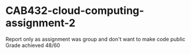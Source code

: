# CAB432-cloud-computing-assignment-2
Report only as assignment was group and don't want to make code public 
Grade achieved 48/60
